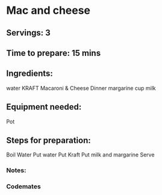 # Mac and cheese 

## Servings: 3

## Time to prepare: 15 mins

## Ingredients:
water
KRAFT Macaroni & Cheese Dinner
margarine
cup milk

## Equipment needed:
Pot

## Steps for preparation:
Boil Water
Put water
Put Kraft
Put milk and margarine
Serve


### Notes:



### Codemates #
